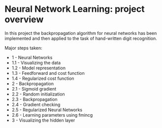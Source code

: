 # Neural Network Learning: project overview

In this project the backpropagation algorithm for neural networks has been implemented and then applied to the task of hand-written digit recognition.

Major steps taken:

- 1 - Neural Networks
- 1.1 - Visualizing the data
- 1.2 - Model representation
- 1.3 - Feedforward and cost function
- 1.4 - Regularized cost function
- 2 - Backpropagation
- 2.1 - Sigmoid gradient
- 2.2 - Random initialization
- 2.3 - Backpropagation
- 2.4 - Gradient checking
- 2.5 - Regularized Neural Networks
- 2.6 - Learning parameters using fmincg
- 3 - Visualizing the hidden layer
